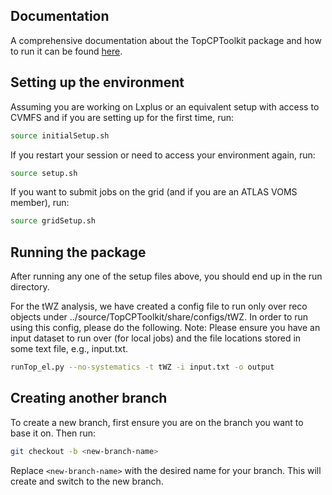 ## Documentation

A comprehensive documentation about the TopCPToolkit package and how to run it can be found [here](https://topcptoolkit.docs.cern.ch/latest/).

## Setting up the environment

Assuming you are working on Lxplus or an equivalent setup with access to CVMFS and if you are setting up for the first time, run:

```bash
source initialSetup.sh
```

If you restart your session or need to access your environment again, run:

```bash
source setup.sh
```

If you want to submit jobs on the grid (and if you are an ATLAS VOMS member), run:

```bash
source gridSetup.sh
```

## Running the package

After running any one of the setup files above, you should end up in the run directory.

For the tWZ analysis, we have created a config file to run only over reco objects under ../source/TopCPToolkit/share/configs/tWZ. In order to run using this config, please do the following. Note: Please ensure you have an input dataset to run over (for local jobs) and the file locations stored in some text file, e.g., input.txt.

```bash
runTop_el.py --no-systematics -t tWZ -i input.txt -o output
```

## Creating another branch

To create a new branch, first ensure you are on the branch you want to base it on. Then run:

```bash
git checkout -b <new-branch-name>
```

Replace `<new-branch-name>` with the desired name for your branch. This will create and switch to the new branch.